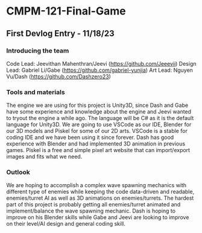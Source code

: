 # CMPM-121-Final-Game
## First Devlog Entry - 11/18/23
### Introducing the team
Code Lead: Jeevithan Mahenthran/Jeevi (https://github.com/Jeeevii)
Design Lead: Gabriel Li/Gabe (https://github.com/gabriel-yunjia)
Art Lead: Nguyen Vu/Dash (https://github.com/Dashzero23)

### Tools and materials
The engine we are using for this project is Unity3D, since Dash and Gabe have some experience and knowledge about the engine and Jeevi wanted to tryout the engine a while ago.
The language will be C# as it is the default language for Unity3D.
We are going to use VSCode as our IDE, Blender for our 3D models and Piskel for some of our 2D arts. VSCode is a stable for coding IDE and we have been using it since forever. Dash has good experience with Blender and had implemented 3D animation in previous games. Piskel is a free and simple pixel art website that can import/export images and fits what we need.

### Outlook
We are hoping to accomplish a complex wave spawning mechanics with different type of enemies while keeping the code data-driven and readable, enemies/turret AI as well as 3D animations on enemies/turrets.
The hardest part of this project is probably getting all enemies/turret animated and implement/balance the wave spawning mechanic.
Dash is hoping to improve on his Blender skills while Gabe and Jeevi are looking to improve on their level/AI design and general coding skill.
